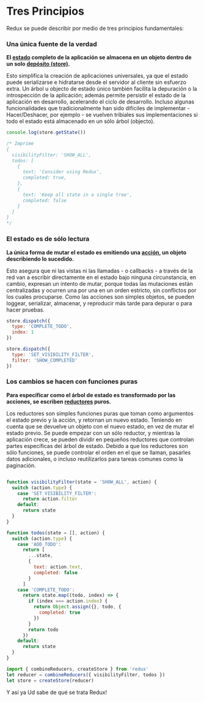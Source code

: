 # Tres Principios

Redux se puede describir por medio de tres principios fundamentales:

### Una única fuente de la verdad

**El [estado](../Glosary.md#state) completo de la aplicación se almacena en un objeto dentro de un solo [depósito (store)](../Glossary.md#store).**

Esto simplifica la creación de aplicaciones universales, ya que el estado puede serializarse e hidratarse desde el servidor al cliente sin esfuerzo extra. Un árbol u objecto de estado único también facilita la depuración o la introspección de la aplicación; además permite persistir el estado de la aplicación en desarrollo, acelerando el ciclo de desarrollo. Incluso algunas funcionalidades que tradicionalmente han sido difíciles de implementar - Hacer/Deshacer, por ejemplo - se vuelven tribiales sus implementaciones si todo el estado está almacenado en un sólo árbol (objecto).

```js
console.log(store.getState())

/* Imprime
{
  visibilityFilter: 'SHOW_ALL',
  todos: [
    {
      text: 'Consider using Redux',
      completed: true,
    },
    {
      text: 'Keep all state in a single tree',
      completed: false
    }
  ]
}
*/
```

### El estado es de sólo lectura

**La única forma de mutar el estado es emitiendo una [acción](../Glossary.md#action), un objeto describiendo lo sucedido.**

Esto asegura que ni las vistas ni las llamadas - o callbacks - a través de la red van a escribir directamente en el estado bajo ninguna circunstancia, en cambio, expresan un intento de mutar, porque todas las mutaciones están centralizadas y ocurren una por una en un orden estricto, sin conflictos por los cuales procuparse. Como las acciones son simples objetos, se pueden loggear, serializar, almacenar, y reproducir más tarde para depurar o para hacer pruebas.

```js
store.dispatch({
  type: 'COMPLETE_TODO',
  index: 1
})

store.dispatch({
  type: 'SET_VISIBILITY_FILTER',
  filter: 'SHOW_COMPLETED'
})
```

### Los cambios se hacen con funciones puras

**Para especificar como el árbol de estado es transformado por las acciones, se escriben [reductores](../Glossary.md#reducer) puros.**

Los reductores son simples funciones puras que toman como argumentos el estado previo y la acción, y retornan un nuevo estado. Teniendo en cuenta que se devuelve un objeto con el nuevo estado, en vez de mutar el estado previo. Se puede empezar con un sólo reductor, y mientras la aplicación crece, se pueden dividir en pequeños reductores que controlan partes específicas del árbol de estado. Debido a que los reductores son sólo funciones, se puede controlar el orden en el que se llaman, pasarles datos adicionales, o incluso reutilizarlos para tareas comunes como la paginación.

```js

function visibilityFilter(state = 'SHOW_ALL', action) {
  switch (action.type) {
    case 'SET_VISIBILITY_FILTER':
      return action.filter
    default:
      return state
  }
}

function todos(state = [], action) {
  switch (action.type) {
    case 'ADD_TODO':
      return [
        ...state,
        {
          text: action.text,
          completed: false
        }
      ]
    case 'COMPLETE_TODO':
      return state.map((todo, index) => {
        if (index === action.index) {
          return Object.assign({}, todo, {
            completed: true
          })
        }
        return todo
      })
    default:
      return state
  }
}

import { combineReducers, createStore } from 'redux'
let reducer = combineReducers({ visibilityFilter, todos })
let store = createStore(reducer)
```

Y así ya Ud sabe de qué se trata Redux!
